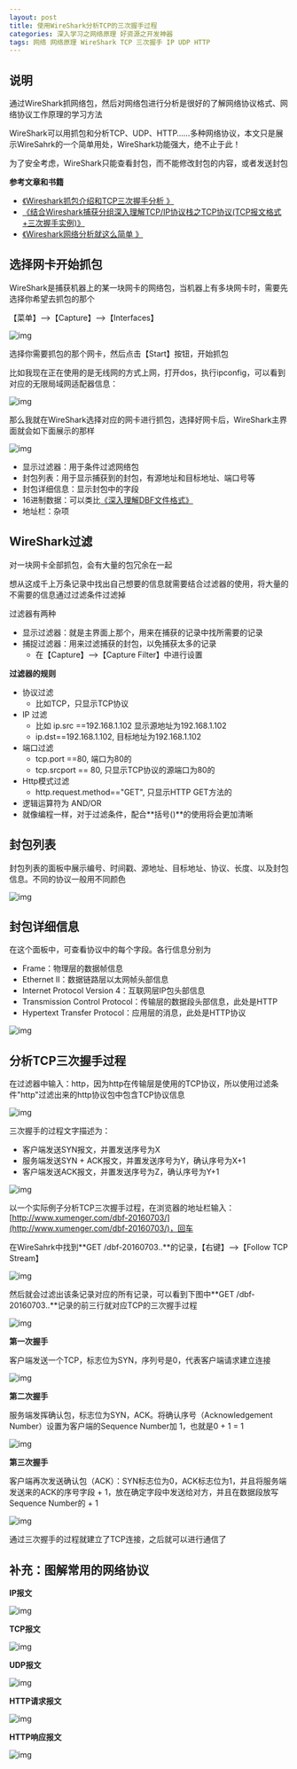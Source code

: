 ```yaml
---
layout: post
title: 使用WireShark分析TCP的三次握手过程
categories: 深入学习之网络原理 好资源之开发神器
tags: 网络 网络原理 WireShark TCP 三次握手 IP UDP HTTP
---
```


## 说明

通过WireShark抓网络包，然后对网络包进行分析是很好的了解网络协议格式、网络协议工作原理的学习方法

WireShark可以用抓包和分析TCP、UDP、HTTP……多种网络协议，本文只是展示WireSahrk的一个简单用处，WireShark功能强大，绝不止于此！

为了安全考虑，WireShark只能查看封包，而不能修改封包的内容，或者发送封包

**参考文章和书籍**

* [《Wireshark抓包介绍和TCP三次握手分析 》](http://blog.csdn.net/xifeijian/article/details/9280435)
* [《结合Wireshark捕获分组深入理解TCP/IP协议栈之TCP协议(TCP报文格式+三次握手实例)》](http://blog.chinaunix.net/uid-9112803-id-3212041.html)
* [《Wireshark网络分析就这么简单 》](https://book.douban.com/subject/26268767/)

## 选择网卡开始抓包

WireShark是捕获机器上的某一块网卡的网络包，当机器上有多块网卡时，需要先选择你希望去抓包的那个

【菜单】-->【Capture】-->【Interfaces】

![img](../media/image/2016-07-16/01.png)

选择你需要抓包的那个网卡，然后点击【Start】按钮，开始抓包

比如我现在正在使用的是无线网的方式上网，打开dos，执行ipconfig，可以看到对应的无限局域网适配器信息：

![img](../media/image/2016-07-16/02.png)

那么我就在WireShark选择对应的网卡进行抓包，选择好网卡后，WireShark主界面就会如下面展示的那样

![img](../media/image/2016-07-16/03.png)

* 显示过滤器：用于条件过滤网络包
* 封包列表：用于显示捕获到的封包，有源地址和目标地址、端口号等
* 封包详细信息：显示封包中的字段
* 16进制数据：可以类比[《深入理解DBF文件格式》](http://www.xumenger.com/dbf-20160703/)
* 地址栏：杂项

## WireShark过滤

对一块网卡全部抓包，会有大量的包冗余在一起

想从这成千上万条记录中找出自己想要的信息就需要结合过滤器的使用，将大量的不需要的信息通过过滤条件过滤掉

过滤器有两种

* 显示过滤器：就是主界面上那个，用来在捕获的记录中找所需要的记录
* 捕捉过滤器：用来过滤捕获的封包，以免捕获太多的记录
  * 在【Capture】-->【Capture Filter】中进行设置

**过滤器的规则**

* 协议过滤
  * 比如TCP，只显示TCP协议
* IP 过滤
  * 比如 ip.src ==192.168.1.102 显示源地址为192.168.1.102
  * ip.dst==192.168.1.102, 目标地址为192.168.1.102
* 端口过滤
  * tcp.port ==80,  端口为80的
  * tcp.srcport == 80,  只显示TCP协议的源端口为80的
* Http模式过滤
  * http.request.method=="GET",   只显示HTTP GET方法的
* 逻辑运算符为 AND/OR
* 就像编程一样，对于过滤条件，配合**括号()**的使用将会更加清晰

## 封包列表

封包列表的面板中展示编号、时间戳、源地址、目标地址、协议、长度、以及封包信息。不同的协议一般用不同颜色

![img](../media/image/2016-07-16/04.png)

## 封包详细信息

在这个面板中，可查看协议中的每个字段。各行信息分别为

* Frame：物理层的数据帧信息
* Ethernet II：数据链路层以太网帧头部信息
* Internet Protocol Version 4：互联网层IP包头部信息
* Transmission Control Protocol：传输层的数据段头部信息，此处是HTTP
* Hypertext Transfer Protocol：应用层的消息，此处是HTTP协议

![img](../media/image/2016-07-16/05.png)

## 分析TCP三次握手过程

在过滤器中输入：http，因为http在传输层是使用的TCP协议，所以使用过滤条件"http"过滤出来的http协议包中包含TCP协议信息

![img](../media/image/2016-07-16/06.png)

三次握手的过程文字描述为：

* 客户端发送SYN报文，并置发送序号为X
* 服务端发送SYN + ACK报文，并置发送序号为Y，确认序号为X+1
* 客户端发送ACK报文，并置发送序号为Z，确认序号为Y+1

![img](../media/image/2016-07-16/07.png)

以一个实际例子分析TCP三次握手过程，在浏览器的地址栏输入：[http://www.xumenger.com/dbf-20160703/](http://www.xumenger.com/dbf-20160703/)，回车

在WireSahrk中找到**GET /dbf-20160703..**的记录，【右键】-->【Follow TCP Stream】

![img](../media/image/2016-07-16/08.png)

然后就会过滤出该条记录对应的所有记录，可以看到下图中**GET /dbf-20160703..**记录的前三行就对应TCP的三次握手过程

![img](../media/image/2016-07-16/09.png)

**第一次握手**

客户端发送一个TCP，标志位为SYN，序列号是0，代表客户端请求建立连接

![img](../media/image/2016-07-16/10.png)

**第二次握手**

服务端发挥确认包，标志位为SYN，ACK。将确认序号（Acknowledgement Number）设置为客户端的Sequence Number加 1，也就是0 + 1 = 1

![img](../media/image/2016-07-16/11.png)

**第三次握手**

客户端再次发送确认包（ACK）：SYN标志位为0，ACK标志位为1，并且将服务端发送来的ACK的序号字段 + 1，放在确定字段中发送给对方，并且在数据段放写Sequence Number的 + 1

![img](../media/image/2016-07-16/12.png)

通过三次握手的过程就建立了TCP连接，之后就可以进行通信了

## 补充：图解常用的网络协议

**IP报文**

![img](../media/image/2016-07-16/13.jpg)

**TCP报文**

![img](../media/image/2016-07-16/14.png)

**UDP报文**

![img](../media/image/2016-07-16/15.png)

**HTTP请求报文**

![img](../media/image/2016-07-16/16.png)

**HTTP响应报文**

![img](../media/image/2016-07-16/17.png)
